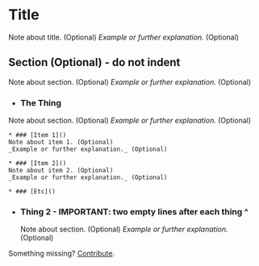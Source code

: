 # Title
Note about title. (Optional)
_Example or further explanation._ (Optional)

## Section (Optional) - do not indent
Note about section. (Optional)
_Example or further explanation._ (Optional)

  * ### The Thing
  Note about section. (Optional)
  _Example or further explanation._ (Optional)

    * ### [Item 1]()
    Note about item 1. (Optional)
    _Example or further explanation._ (Optional)

    * ### [Item 2]()
    Note about item 2. (Optional)
    _Example or further explanation._ (Optional)

    * ### [Etc]()


  * ### Thing 2 - IMPORTANT: two empty lines after each thing ^
    Note about section. (Optional)
    _Example or further explanation._ (Optional)


Something missing? [Contribute](https://github.com/o0-o/docsdoc).
